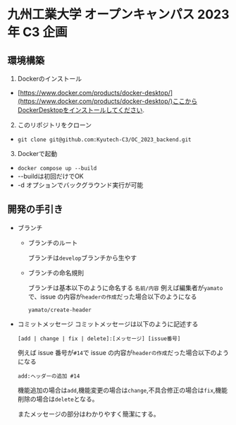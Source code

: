 # 九州工業大学 オープンキャンパス 2023 年 C3 企画
## 環境構築
1. Dockerのインストール
- [https://www.docker.com/products/docker-desktop/](https://www.docker.com/products/docker-desktop/)ここからDockerDesktopをインストールしてください.
2. このリポジトリをクローン
- ```git clone git@github.com:Kyutech-C3/OC_2023_backend.git```
3. Dockerで起動
- `docker compose up --build`
- --buildは初回だけでOK
- -d オプションでバックグラウンド実行が可能

## 開発の手引き
-   ブランチ

    -   ブランチのルート

        ブランチは`develop`ブランチから生やす


    -   ブランチの命名規則

        ブランチは基本以下のように命名する
        `名前/内容`
        例えば編集者が`yamato`で、issue の内容が`headerの作成`だった場合以下のようになる

        `yamato/create-header`

-   コミットメッセージ
    コミットメッセージは以下のように記述する

    `[add | change | fix | delete]:[メッセージ] [issue番号]`

    例えば issue 番号が`#14`で issue の内容が`headerの作成`だった場合以下のようになる

    `add:ヘッダーの追加 #14`

    機能追加の場合は`add`,機能変更の場合は`change`,不具合修正の場合は`fix`,機能削除の場合は`delete`となる。

    またメッセージの部分はわかりやすく簡潔にする。
